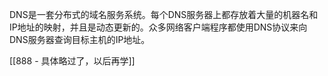 DNS是一套分布式的域名服务系统。每个DNS服务器上都存放着大量的机器名和IP地址的映射，并且是动态更新的。众多网络客户端程序都使用DNS协议来向DNS服务器查询目标主机的IP地址。


[[888 - 具体略过了，以后再学]]